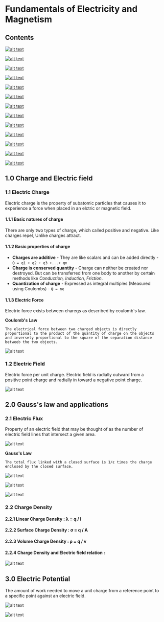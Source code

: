 # Fundamentals of Electricity and Magnetism

## Contents 

[![alt text](https://img.shields.io/badge/1.0-Charge%20and%20Electric%20field-yellowgreen)]()

[![alt text](https://img.shields.io/badge/2.0-Gauss's%20law%20and%20applications-yellowgreen)]()

[![alt text](https://img.shields.io/badge/3.0-Electric%20Potential-yellowgreen)]()

[![alt text](https://img.shields.io/badge/4.0-Electric%20Current%20%20and%20Ressistance-yellowgreen)]()

[![alt text](https://img.shields.io/badge/5.0-Capacitors%20and%20Dielectrics-yellowgreen)]()

[![alt text](https://img.shields.io/badge/6.0-Kirchhoff's%20laws-yellowgreen)]()

[![alt text](https://img.shields.io/badge/7.0-LC%20Circuits-yellowgreen)]()

[![alt text](https://img.shields.io/badge/8.0-Magnetic%20Field-yellowgreen)]()

[![alt text](https://img.shields.io/badge/9.0-Moving%20charges%20in%20magnetic%20field-yellowgreen)]()

[![alt text](https://img.shields.io/badge/10.0-Magnetic%20force-yellowgreen)]()

[![alt text](https://img.shields.io/badge/11.0-Induction-yellowgreen)]()

[![alt text](https://img.shields.io/badge/12.0-LR%20Circuits-yellowgreen)]()

[![alt text](https://img.shields.io/badge/13.0-LCR%20Circuits-yellowgreen)]()


## 1.0 Charge and Electric field

### 1.1 Electric Charge
Electric charge is the property of subatomic particles that causes it to experience a force when placed in an elctric or magnetic field.

#### 1.1.1 Basic natures of charge
There are only two types of charge, which called positive and negative. Like charges repel, Unlike charges attract.

#### 1.1.2 Basic properties of charge
- **Charges are additive** - They are like scalars and can be added directly - `Q = q1 + q2 + q3 +...+ qn`
- **Charge is conserved quantity** - Charge can neither be created nor destroyed. But can be transferred from one body to another by certain methods like *Conduction, Induction, Friction*.
- **Quantization of charge** - Expressed as integral multiples (Measured using Coulombs) - `Q = ne`

#### 1.1.3 Electric Force
Electric force exists between charegs as described by coulomb's law.

**Coulomb's Law**

`The electrical force between two charged objects is directly proportional to the product of the quantity of charge on the objects and inversely proportional to the square of the separation distance betweeb the two objects. `

![alt text](https://github.com/NashoNightmare/Fundamentals-of-Electricity-and-Magnetism/blob/master/imgs/coulomb_law.png)

### 1.2 Electric Field
Electric force per unit charge. Electric field is radially outward from a positive point charge and radially in toward a negative point charge.

![alt text](https://github.com/NashoNightmare/Fundamentals-of-Electricity-and-Magnetism/blob/master/imgs/electric_field.png)

## 2.0 Gauss's law and applications

### 2.1 Electric Flux
Property of an electric field that may be thought of as the number of electric field lines that intersect a given area.

![alt text](https://github.com/NashoNightmare/Fundamentals-of-Electricity-and-Magnetism/blob/master/imgs/flux_img.png)

**Gauss's Law**

`The total flux linked with a closed surface is 1/ε times the charge enclosed by the closed surface.`

![alt text](https://github.com/NashoNightmare/Fundamentals-of-Electricity-and-Magnetism/blob/master/imgs/gauss_law.png)

![alt text](https://github.com/NashoNightmare/Fundamentals-of-Electricity-and-Magnetism/blob/master/imgs/gauss_law2.png) 

![alt text](https://github.com/NashoNightmare/Fundamentals-of-Electricity-and-Magnetism/blob/master/imgs/gauss_law3.png)

### 2.2 Charge Density
#### 2.2.1 Linear Charge Density : λ = q / l
#### 2.2.2 Surface  Charge Density : σ = q / A
#### 2.2.3 Volume Charge Density : ρ = q / v
#### 2.2.4 Charge Density and Electric field relation :
![alt text](https://github.com/NashoNightmare/Fundamentals-of-Electricity-and-Magnetism/blob/master/imgs/field_density.png)

## 3.0 Electric Potential
The amount of work needed to move a unit charge from a reference point to a specific point against an electric field.

![alt text](https://github.com/NashoNightmare/Fundamentals-of-Electricity-and-Magnetism/blob/master/imgs/potential.png)

![alt text](https://github.com/NashoNightmare/Fundamentals-of-Electricity-and-Magnetism/blob/master/imgs/potential2.png)
